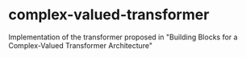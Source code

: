 # complex-valued-transformer
Implementation of the transformer proposed in "Building Blocks for a Complex-Valued Transformer Architecture"
